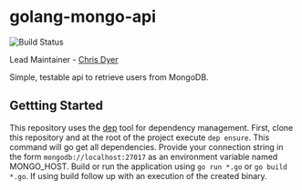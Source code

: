 # golang-mongo-api

![Build Status](https://travis-ci.org/ChrisTheShark/golang-mongo-api.svg?branch=master) 

Lead Maintainer - [Chris Dyer](https://github.com/ChrisTheShark)

Simple, testable api to retrieve users from MongoDB.

## Gettting Started

This repository uses the [dep](https://github.com/golang/dep) tool for dependency management. First, clone this repository and at the root of the project execute ```dep ensure```. This command will go get all dependencies. Provide your connection string in the form ```mongodb://localhost:27017``` as an environment variable named MONGO_HOST. Build or run the application using ```go run *.go``` or ```go build *.go```. If using build follow up with an execution of the created binary. 
